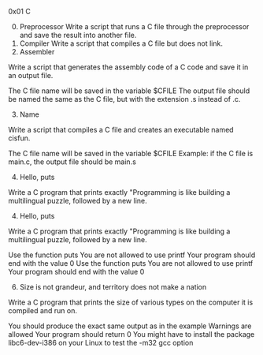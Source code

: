 0x01 C


0. Preprocessor
Write a script that runs a C file through the preprocessor and save the result into another file.
1. Compiler
Write a script that compiles a C file but does not link.
2. Assembler

Write a script that generates the assembly code of a C code and save it in an output file.

The C file name will be saved in the variable $CFILE
The output file should be named the same as the C file, but with the extension .s instead of .c.



3. Name

Write a script that compiles a C file and creates an executable named cisfun.

The C file name will be saved in the variable $CFILE
Example: if the C file is main.c, the output file should be main.s


4. Hello, puts

Write a C program that prints exactly "Programming is like building a multilingual puzzle, followed by a new line.


4. Hello, puts

Write a C program that prints exactly "Programming is like building a multilingual puzzle, followed by a new line.

Use the function puts
You are not allowed to use printf
Your program should end with the value 0
Use the function puts
You are not allowed to use printf
Your program should end with the value 0

6. Size is not grandeur, and territory does not make a nation

Write a C program that prints the size of various types on the computer it is compiled and run on.

You should produce the exact same output as in the example
Warnings are allowed
Your program should return 0
You might have to install the package libc6-dev-i386 on your Linux to test the -m32 gcc option
